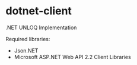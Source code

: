# dotnet-client
.NET UNLOQ Implementation

Required libraries:
- Json.NET
- Microsoft ASP.NET Web API 2.2 Client Libraries
